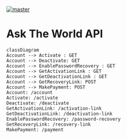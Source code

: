 [![master](https://github.com/Karmello/ask-the-world-api/actions/workflows/main.yml/badge.svg)](https://github.com/Karmello/ask-the-world-api/actions/workflows/main.yml)

# Ask The World API

```mermaid
classDiagram
Account --> Activate : GET
Account --> Deactivate: GET
Account --> EnablePasswordRecovery : GET
Account --> GetActivationLink : GET
Account --> GetDeactivationLink : GET
Account --> GetRecoveryLink: POST
Account --> MakePayment: POST
Account: /account 
Activate: /activate
Deactivate: /deactivate
GetActivationLink: /activation-link
GetDeactivationLink: /deactivation-link
EnablePasswordRecovery: /password-recovery
GetRecoveryLink: /recovery-link
MakePayment: /payment
```
